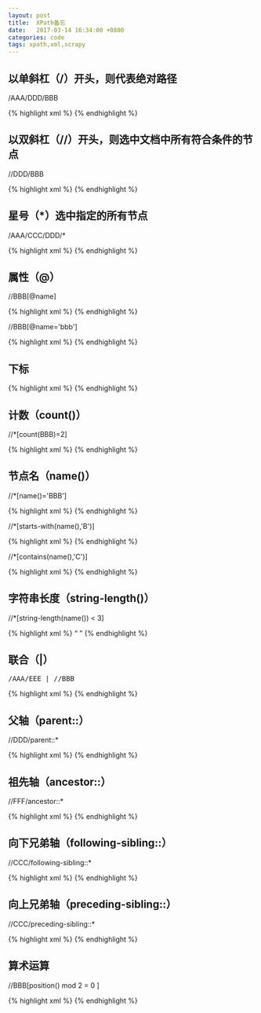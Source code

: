 ```yaml
---
layout: post
title:  XPath备忘
date:   2017-03-14 16:34:00 +0800
categories: code
tags: xpath,xml,scrapy
---
```


## 以单斜杠（/）开头，则代表绝对路径

/AAA/DDD/BBB

{% highlight xml %}
<AAA> 
  <BBB/> 
  <CCC/> 
  <BBB/> 
  <BBB/> 
  <DDD> 
    <BBB/> <!-- selected -->
  </DDD> 
  <CCC/> 
</AAA>
{% endhighlight %}


## 以双斜杠（//）开头，则选中文档中所有符合条件的节点

//DDD/BBB

{% highlight xml %}
<AAA> 
  <BBB/> 
  <CCC/> 
  <BBB/> 
  <DDD>
    <BBB/> <!-- selected -->
  </DDD>
  <CCC> 
    <DDD> 
      <BBB/> <!-- selected -->
      <BBB/> <!-- selected -->
    </DDD> 
  </CCC> 
</AAA>
{% endhighlight %}


## 星号（*）选中指定的所有节点

/AAA/CCC/DDD/*

{% highlight xml %}
<AAA> 
  <XXX> 
    <DDD> 
      <BBB/> 
      <BBB/> 
      <EEE/> 
      <FFF/> 
    </DDD> 
  </XXX> 
  <CCC> 
    <DDD> 
      <BBB/> <!-- selected -->
      <BBB/> <!-- selected -->
      <EEE/> <!-- selected -->
      <FFF/> <!-- selected -->
    </DDD> 
  </CCC> 
  <CCC> 
    <BBB> 
      <BBB> 
        <BBB/> 
      </BBB> 
    </BBB> 
  </CCC> 
</AAA>
{% endhighlight %}


## 属性（@）

//BBB[@name]

{% highlight xml %}
<AAA> 
  <BBB id = "b1"/> 
  <BBB id = "b2"/> 
  <BBB name = "bbb"/> <!-- BBB selected -->
  <BBB/> 
</AAA>
{% endhighlight %}

//BBB[@name='bbb']

{% highlight xml %}
<AAA> 
  <BBB id = "b1"/> 
  <BBB name = " bbb "/> 
  <BBB name = "bbb"/> <!-- BBB selected -->
</AAA>
{% endhighlight %}


## 下标

{% highlight xml %}
<AAA> 
  <BBB/> <!-- /AAA/BBB[1] -->
  <BBB/> 
  <BBB/> 
  <BBB/> <!-- /AAA/BBB[last()] -->
</AAA>
{% endhighlight %}


## 计数（count()）

//*[count(BBB)=2]

{% highlight xml %}
<AAA> 
  <CCC> 
    <BBB/> 
    <BBB/> 
    <BBB/> 
  </CCC> 
  <DDD> <!-- selected -->
    <BBB/> 
    <BBB/> 
  </DDD>
  <EEE> 
    <CCC/> 
    <DDD/> 
  </EEE> 
</AAA>
{% endhighlight %}


## 节点名（name()）

//*[name()='BBB']

{% highlight xml %}
<AAA> 
  <BCC> 
    <BBB/> <!-- selected -->
    <BBB/> <!-- selected -->
    <BBB/> <!-- selected -->
  </BCC> 
  <DDB> 
    <BBB/> <!-- selected -->
    <BBB/> <!-- selected -->
  </DDB> 
  <BEC> 
    <CCC/> 
    <DBD/> 
  </BEC> 
</AAA>
{% endhighlight %}

//*[starts-with(name(),'B')]

{% highlight xml %}
<AAA> 
  <BCC> <!-- selected -->
    <BBB/> <!-- selected -->
    <BBB/> <!-- selected -->
    <BBB/> <!-- selected -->
  </BCC> 
  <DDB> 
    <BBB/> <!-- selected -->
    <BBB/> <!-- selected -->
  </DDB> 
  <BEC> <!-- selected -->
    <CCC/> 
    <DBD/> 
  </BEC> 
</AAA>
{% endhighlight %}

//*[contains(name(),'C')]

{% highlight xml %}
<AAA> 
  <BCC> <!-- selected -->
    <BBB/> 
    <BBB/> 
    <BBB/> 
  </BCC> 
  <DDB> 
    <BBB/> 
    <BBB/> 
  </DDB> 
  <BEC> <!-- selected -->
    <CCC/> <!-- selected -->
    <DBD/> 
  </BEC> 
</AAA>
{% endhighlight %}


## 字符串长度（string-length()）

//*[string-length(name()) < 3]

{% highlight xml %}
<AAA> 
  <Q/> <!-- selected -->
  <SSSS/> 
  <BB/> <!-- selected -->
  <CCC/> 
  <DDDDDDDD/> 
  <EEEE/> 
</AAA>
{% endhighlight %}


## 联合（|）

<pre>
/AAA/EEE | //BBB
</pre>

{% highlight xml %}
<AAA> 
  <BBB/> <!-- selected -->
  <CCC/> 
  <DDD> 
    <CCC/> 
  </DDD> 
  <EEE/> <!-- selected -->
</AAA>
{% endhighlight %}


## 父轴（parent::）

//DDD/parent::*

{% highlight xml %}
<AAA> 
  <BBB> <!-- selected -->
    <DDD> 
      <CCC> <!-- selected -->
        <DDD/> 
        <EEE/> 
      </CCC> 
    </DDD> 
  </BBB> 
  <CCC> <!-- selected -->
    <DDD> 
      <EEE> <!-- selected -->
        <DDD> 
          <FFF/> 
        </DDD> 
      </EEE> 
    </DDD> 
  </CCC> 
</AAA>
{% endhighlight %}


## 祖先轴（ancestor::）

//FFF/ancestor::*

{% highlight xml %}
<AAA> <!-- selected -->
  <BBB> 
    <DDD> 
      <CCC> 
        <DDD/> 
        <EEE/> 
      </CCC> 
    </DDD> 
  </BBB> 
  <CCC> <!-- selected -->
    <DDD> <!-- selected -->
      <EEE> <!-- selected -->
        <DDD> <!-- selected -->
          <FFF/> 
        </DDD> 
      </EEE> 
    </DDD> 
  </CCC> 
</AAA>
{% endhighlight %}


## 向下兄弟轴（following-sibling::）

//CCC/following-sibling::*

{% highlight xml %}
<AAA> 
  <BBB> 
    <CCC/> 
    <DDD/> <!-- selected -->
  </BBB> 
  <XXX> 
    <DDD> 
      <EEE/> 
      <DDD/> 
      <CCC/> 
      <FFF/> <!-- selected -->
      <FFF> <!-- selected -->
        <GGG/> 
      </FFF> 
    </DDD> 
  </XXX> 
  <CCC> 
    <DDD/> 
  </CCC> 
</AAA>
{% endhighlight %}


## 向上兄弟轴（preceding-sibling::）

//CCC/preceding-sibling::*

{% highlight xml %}
<AAA> 
  <BBB> <!-- selected -->
    <CCC/> 
    <DDD/> 
  </BBB> 
  <XXX> <!-- selected -->
    <DDD> 
      <EEE/> <!-- selected -->
      <DDD/> <!-- selected -->
      <CCC/> 
      <FFF/> 
      <FFF> 
        <GGG/> 
      </FFF> 
    </DDD> 
  </XXX> 
  <CCC> 
    <DDD/> 
  </CCC> 
</AAA>
{% endhighlight %}


## 算术运算

//BBB[position() mod 2 = 0 ]

{% highlight xml %}
<AAA> 
  <BBB/> 
  <BBB/> <!-- selected -->
  <BBB/> 
  <BBB/> <!-- selected -->
  <BBB/> 
  <BBB/> <!-- selected -->
  <BBB/> 
  <BBB/> <!-- selected -->
  <CCC/> 
  <CCC/> 
  <CCC/> 
</AAA>
{% endhighlight %}
